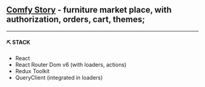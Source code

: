 ## [Comfy Story]() - furniture market place, with authorization, orders, cart, themes;

---

#### ⛏️ STACK

- React
- React Router Dom v6 (with loaders, actions)
- Redux Toolkit
- QueryClient (integrated in loaders)
